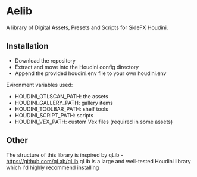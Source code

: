 # Aelib

A library of Digital Assets, Presets and Scripts for SideFX Houdini. 

## Installation

* Download the repository
* Extract and move into the Houdini config directory
* Append the provided houdini.env file to your own houdini.env

Evironment variables used:
* HOUDINI_OTLSCAN_PATH: the assets
* HOUDINI_GALLERY_PATH: gallery items
* HOUDINI_TOOLBAR_PATH: shelf tools
* HOUDINI_SCRIPT_PATH: scripts
* HOUDINI_VEX_PATH: custom Vex files (required in some assets) 

## Other

The structure of this library is inspired by qLib - https://github.com/qLab/qLib 
qLib is a large and well-tested Houdini library which I'd highly recommend installing